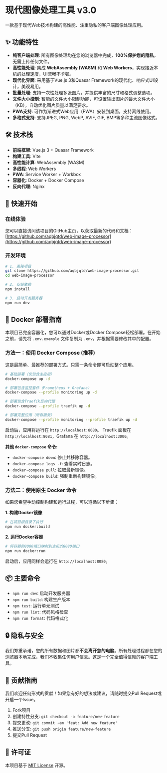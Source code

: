 # 现代图像处理工具 v3.0

一款基于现代Web技术构建的高性能、注重隐私的客户端图像处理应用。

## ✨ 功能特性

- **纯客户端处理**: 所有图像处理均在您的浏览器中完成，**100%保护您的隐私**，无需上传任何文件。
- **高性能处理**: 集成 **WebAssembly (WASM)** 和 **Web Workers**，实现接近本机的处理速度，UI流畅不卡顿。
- **现代化界面**: 采用基于Vue.js 3和Quasar Framework的现代化、响应式UI设计，美观易用。
- **批量处理**: 支持一次性处理多张图片，并提供丰富的尺寸和格式调整选项。
- **文件大小控制**: 智能的文件大小限制功能，可设置输出图片的最大文件大小（KB），自动优化图片质量以满足要求。
- **PWA支持**: 可作为渐进式Web应用（PWA）安装到桌面，支持离线使用。
- **多格式支持**: 支持JPEG, PNG, WebP, AVIF, GIF, BMP等多种主流图像格式。

## 🛠️ 技术栈

- **前端框架**: Vue.js 3 + Quasar Framework
- **构建工具**: Vite
- **高性能计算**: WebAssembly (WASM)
- **多线程**: Web Workers
- **PWA**: Service Worker + Workbox
- **容器化**: Docker + Docker Compose
- **反向代理**: Nginx

## 🚀 快速开始

### 在线体验

您可以直接访问该项目的GitHub主页，以获取最新的代码和文档：
[https://github.com/aqbjqtd/web-image-processor](https://github.com/aqbjqtd/web-image-processor)

### 开发环境

```bash
# 1. 克隆项目
git clone https://github.com/aqbjqtd/web-image-processor.git
cd web-image-processor

# 2. 安装依赖
npm install

# 3. 启动开发服务器
npm run dev
```

## 🐳 Docker 部署指南

本项目已完全容器化，您可以通过Docker或Docker Compose轻松部署。在开始之前，请先将 `.env.example` 文件复制为 `.env`，并根据需要修改其中的配置。

### 方法一：使用 Docker Compose (推荐)

这是最简单、最推荐的部署方式。只需一条命令即可启动整个应用。

```bash
# 基础部署（仅包含主应用）
docker-compose up -d

# 部署包含监控套件（Prometheus + Grafana）
docker-compose --profile monitoring up -d

# 部署包含Traefik反向代理
docker-compose --profile traefik up -d

# 部署完整应用（所有服务）
docker-compose --profile monitoring --profile traefik up -d
```

启动后，应用将运行在 `http://localhost:8080`。 Traefik 面板在 `http://localhost:8081`，Grafana 在 `http://localhost:3000`。

**其他 `docker-compose` 命令:**

- `docker-compose down`: 停止并移除容器。
- `docker-compose logs -f`: 查看实时日志。
- `docker-compose pull`: 拉取最新镜像。
- `docker-compose build`: 强制重新构建镜像。

### 方法二：使用原生 Docker 命令

如果您希望手动控制构建和运行过程，可以遵循以下步骤：

**1. 构建Docker镜像**

```bash
# 在项目根目录下执行
npm run docker:build
```

**2. 运行Docker容器**

```bash
# 将容器的8080端口映射到主机的8080端口
npm run docker:run
```

启动后，应用同样会运行在 `http://localhost:8080`。

## 📦 主要命令

- `npm run dev`: 启动开发服务器
- `npm run build`: 构建生产版本
- `npm test`: 运行单元测试
- `npm run lint`: 代码风格检查
- `npm run format`: 代码格式化

## 🔒 隐私与安全

我们郑重承诺，您的所有数据和图片都**不会离开您的电脑**。所有处理过程都在您的浏览器本地完成，我们不收集任何用户信息。这是一个完全值得信赖的客户端工具。

## 🤝 贡献指南

我们欢迎任何形式的贡献！如果您有好的想法或建议，请随时提交Pull Request或开启一个Issue。

1. Fork项目
2. 创建特性分支: `git checkout -b feature/new-feature`
3. 提交更改: `git commit -am 'feat: Add new feature'`
4. 推送分支: `git push origin feature/new-feature`
5. 提交Pull Request

## 📄 许可证

本项目基于 [MIT License](LICENSE) 开源。
